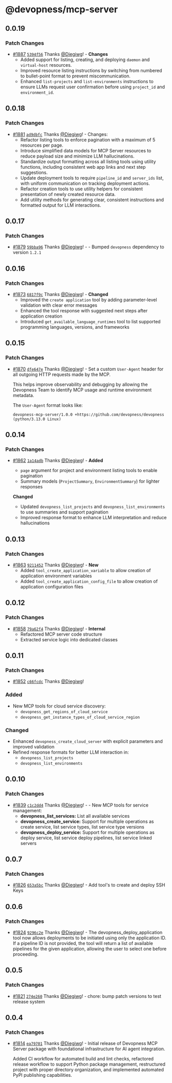# @devopness/mcp-server

## 0.0.19

### Patch Changes

- [#1887](https://github.com/devopness/devopness/pull/1887) [`5394f56`](https://github.com/devopness/devopness/commit/5394f5695be5aac404192d0905db88ebf086f1c8) Thanks [@Diegiwg](https://github.com/Diegiwg)! - **Changes**
  - Added support for listing, creating, and deploying `daemon` and `virtual-host` resources.
  - Improved resource listing instructions by switching from numbered to bullet-point format to prevent miscommunication.
  - Enhanced `list-projects` and `list-environments` instructions to ensure LLMs request user confirmation before using `project_id` and `environment_id`.

## 0.0.18

### Patch Changes

- [#1881](https://github.com/devopness/devopness/pull/1881) [`ad9dbfc`](https://github.com/devopness/devopness/commit/ad9dbfc8e6fa4a349f588166877cdc724d3920e4) Thanks [@Diegiwg](https://github.com/Diegiwg)! - Changes:
  - Refactor listing tools to enforce pagination with a maximum of 5 resources per page.
  - Introduce simplified data models for MCP Server resources to reduce payload size and minimize LLM hallucinations.
  - Standardize output formatting across all listing tools using utility functions, including consistent web app links and next step suggestions.
  - Update deployment tools to require `pipeline_id` and `server_ids` list, with uniform communication on tracking deployment actions.
  - Refactor creation tools to use utility helpers for consistent presentation of newly created resource data.
  - Add utility methods for generating clear, consistent instructions and formatted output for LLM interactions.

## 0.0.17

### Patch Changes

- [#1879](https://github.com/devopness/devopness/pull/1879) [`59bba96`](https://github.com/devopness/devopness/commit/59bba96f07ccd49e8f74aa95c8fab9a632605608) Thanks [@Diegiwg](https://github.com/Diegiwg)! - - Bumped `devopness` dependency to version `1.2.1`

## 0.0.16

### Patch Changes

- [#1873](https://github.com/devopness/devopness/pull/1873) [`6817f9c`](https://github.com/devopness/devopness/commit/6817f9c8c51601025baca546a8887f1db054adc0) Thanks [@Diegiwg](https://github.com/Diegiwg)! - **Changed**
  - Improved the `create application` tool by adding parameter-level validation with clear error messages
  - Enhanced the tool response with suggested next steps after application creation
  - Introduced `get_available_language_runtimes` tool to list supported programming languages, versions, and frameworks

## 0.0.15

### Patch Changes

- [#1870](https://github.com/devopness/devopness/pull/1870) [`dfe647e`](https://github.com/devopness/devopness/commit/dfe647e04b6f5d4fd9ca63ea2c08d08ccb276ec6) Thanks [@Diegiwg](https://github.com/Diegiwg)! - Set a custom `User-Agent` header for all outgoing HTTP requests made by the MCP.

  This helps improve observability and debugging by allowing the Devopness Team to identify MCP usage and runtime environment metadata.

  The `User-Agent` format looks like:

  ```
  devopness-mcp-server/1.0.0 +https://github.com/devopness/devopness (python/3.13.0 Linux)
  ```

## 0.0.14

### Patch Changes

- [#1862](https://github.com/devopness/devopness/pull/1862) [`1a14adb`](https://github.com/devopness/devopness/commit/1a14adb767e06eabeb84067852cb718710528be7) Thanks [@Diegiwg](https://github.com/Diegiwg)! - **Added**
  - `page` argument for project and environment listing tools to enable pagination
  - Summary models (`ProjectSummary`, `EnvironmentSummary`) for lighter responses

  **Changed**
  - Updated `devopness_list_projects` and `devopness_list_environments` to use summaries and support pagination
  - Improved response format to enhance LLM interpretation and reduce hallucinations

## 0.0.13

### Patch Changes

- [#1863](https://github.com/devopness/devopness/pull/1863) [`9211452`](https://github.com/devopness/devopness/commit/9211452c255b592fb7cc0bfc34641a84b53f3216) Thanks [@Diegiwg](https://github.com/Diegiwg)! - **New**
  - Added `tool_create_application_variable` to allow creation of application environment variables
  - Added `tool_create_application_config_file` to allow creation of application configuration files

## 0.0.12

### Patch Changes

- [#1858](https://github.com/devopness/devopness/pull/1858) [`79a62f4`](https://github.com/devopness/devopness/commit/79a62f412ea2400eafce3eb05d8e48e3ba3a8423) Thanks [@Diegiwg](https://github.com/Diegiwg)! - **Internal**
  - Refactored MCP server code structure
  - Extracted service logic into dedicated classes

## 0.0.11

### Patch Changes

- [#1852](https://github.com/devopness/devopness/pull/1852) [`c66fcdc`](https://github.com/devopness/devopness/commit/c66fcdc2fe3c2a8e945b804e9361e94585518529) Thanks [@Diegiwg](https://github.com/Diegiwg)!

### Added

- New MCP tools for cloud service discovery:
  - `devopness_get_regions_of_cloud_service`
  - `devopness_get_instance_types_of_cloud_service_region`

### Changed

- Enhanced `devopness_create_cloud_server` with explicit parameters and improved validation
- Refined response formats for better LLM interaction in:
  - `devopness_list_projects`
  - `devopness_list_environments`

## 0.0.10

### Patch Changes

- [#1839](https://github.com/devopness/devopness/pull/1839) [`c1c2dd4`](https://github.com/devopness/devopness/commit/c1c2dd412f1df8f93210a1bfc94ee033461ea64d) Thanks [@Diegiwg](https://github.com/Diegiwg)! - - New MCP tools for service management:
  - **devopness_list_services:** List all available services
  - **devopness_create_service:** Support for multiple operations as create service, list service types, list service type versions
  - **devopness_deploy_service:** Support for multiple operations as deploy service, list service deploy pipelines, list service linked servers

## 0.0.7

### Patch Changes

- [#1826](https://github.com/devopness/devopness/pull/1826) [`653a5bc`](https://github.com/devopness/devopness/commit/653a5bc0102f21d50252e4df55bbb7d5c9ee58cf) Thanks [@Diegiwg](https://github.com/Diegiwg)! - Add tool's to create and deploy SSH Keys

## 0.0.6

### Patch Changes

- [#1824](https://github.com/devopness/devopness/pull/1824) [`9296c2e`](https://github.com/devopness/devopness/commit/9296c2ec4b4f1a32169031999bc9a2b02d3a3d04) Thanks [@Diegiwg](https://github.com/Diegiwg)! - The devopness_deploy_application tool now allows deployments to be initiated using only the application ID.
  If a pipeline ID is not provided, the tool will return a list of available pipelines for the given application, allowing the user to select one before proceeding.

## 0.0.5

### Patch Changes

- [#1821](https://github.com/devopness/devopness/pull/1821) [`274e260`](https://github.com/devopness/devopness/commit/274e26006d53eba37b37753af0fa9e3386f2a639) Thanks [@Diegiwg](https://github.com/Diegiwg)! - chore: bump patch versions to test release system

## 0.0.4

### Patch Changes

- [#1814](https://github.com/devopness/devopness/pull/1814) [`ea79701`](https://github.com/devopness/devopness/commit/ea797010793bfe404b7e06afb7e222e716f602de) Thanks [@Diegiwg](https://github.com/Diegiwg)! - Initial release of Devopness MCP Server package with foundational infrastructure for AI agent integration.

  Added CI workflow for automated build and lint checks, refactored release workflow to support Python package management, restructured project with proper directory organization, and implemented automated PyPI publishing capabilities.

